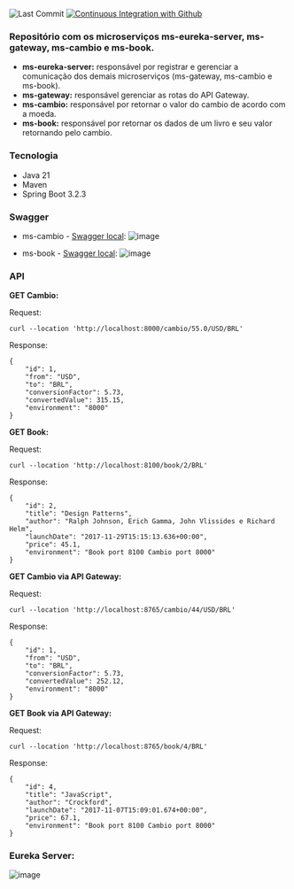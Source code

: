![Last Commit](https://img.shields.io/github/last-commit/santosjennifer/microservices-cambio-book)
[![Continuous Integration with Github](https://github.com/santosjennifer/microservices-cambio-book/actions/workflows/docker-publish.yml/badge.svg)](https://github.com/santosjennifer/microservices-cambio-book/actions/workflows/docker-publish.yml)


### Repositório com os microserviços ms-eureka-server, ms-gateway, ms-cambio e ms-book.

- **ms-eureka-server:** responsável por registrar e gerenciar a comunicação dos demais microserviços (ms-gateway, ms-cambio e ms-book).
- **ms-gateway:** responsável gerenciar as rotas do API Gateway.
- **ms-cambio:** responsável por retornar o valor do cambio de acordo com a moeda.
- **ms-book:** responsável por retornar os dados de um livro e seu valor retornando pelo cambio.


### Tecnologia

- Java 21
- Maven
- Spring Boot 3.2.3

### Swagger

- ms-cambio - [Swagger local](http://localhost:8000/swagger-ui/index.html):
![image](https://github.com/santosjennifer/rest-microservice/assets/90192611/c98b55b4-ad97-4410-ace5-e407cfd1b54b)

- ms-book - [Swagger local](http://localhost:8100/swagger-ui/index.html):
![image](https://github.com/santosjennifer/rest-microservice/assets/90192611/b54bb04b-ccda-4752-a25d-fa9f1ef2ebcf)

### API

**GET Cambio:**

Request:
```
curl --location 'http://localhost:8000/cambio/55.0/USD/BRL'
```
Response:
```
{
    "id": 1,
    "from": "USD",
    "to": "BRL",
    "conversionFactor": 5.73,
    "convertedValue": 315.15,
    "environment": "8000"
}
```

**GET Book:**

Request:
```
curl --location 'http://localhost:8100/book/2/BRL'
```
Response:
```
{
    "id": 2,
    "title": "Design Patterns",
    "author": "Ralph Johnson, Erich Gamma, John Vlissides e Richard Helm",
    "launchDate": "2017-11-29T15:15:13.636+00:00",
    "price": 45.1,
    "environment": "Book port 8100 Cambio port 8000"
}
```
**GET Cambio via API Gateway:**

Request:
```
curl --location 'http://localhost:8765/cambio/44/USD/BRL'
```
Response:
```
{
    "id": 1,
    "from": "USD",
    "to": "BRL",
    "conversionFactor": 5.73,
    "convertedValue": 252.12,
    "environment": "8000"
}
```

**GET Book via API Gateway:**

Request:
```
curl --location 'http://localhost:8765/book/4/BRL'
```
Response:
```
{
    "id": 4,
    "title": "JavaScript",
    "author": "Crockford",
    "launchDate": "2017-11-07T15:09:01.674+00:00",
    "price": 67.1,
    "environment": "Book port 8100 Cambio port 8000"
}
```

### Eureka Server:
![image](https://github.com/santosjennifer/rest-microservice/assets/90192611/ba69625d-bcbe-4ace-b77c-9c6ed90e7e6a)
